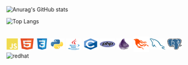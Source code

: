 ![Anurag's GitHub stats](https://github-readme-stats.vercel.app/api?username=d34uthy&show_icons=true&theme=radical)

![Top Langs](https://github-readme-stats.vercel.app/api/top-langs/?username=d34uthy&layout=compact&theme=radical)

<div style="display: inline_block"><br>
  <img align="center" alt="Js" heigth="20" width="30" src="https://raw.githubusercontent.com/devicons/devicon/master/icons/javascript/javascript-plain.svg">
  <img align="center" alt="HTML" height="30" width="40" src="https://raw.githubusercontent.com/devicons/devicon/master/icons/html5/html5-original.svg">
  <img align="center" alt="CSS" height="30" src="https://raw.githubusercontent.com/devicons/devicon/master/icons/css3/css3-original.svg">
  <img align="center" alt="Jav" height="30" width="40" src="https://raw.githubusercontent.com/devicons/devicon/master/icons/python/python-original.svg">
  <img align="center" alt="Py" height="30" width="40" src="https://raw.githubusercontent.com/devicons/devicon/master/icons/java/java-original.svg">
  <img align="center" alt="C" height="30" width="40" src="https://raw.githubusercontent.com/devicons/devicon/master/icons/c/c-original.svg">
  <img align="center" alt="php" height="30" width="40" src="https://raw.githubusercontent.com/devicons/devicon/master/icons/php/php-original.svg">
  <img align="center" alt="elixir" height="30" width="40" src="https://raw.githubusercontent.com/devicons/devicon/master/icons/elixir/elixir-original.svg">
  <img align="center" alt="phoenix" heigth="30" width="40" src="https://raw.githubusercontent.com/devicons/devicon/6910f0503efdd315c8f9b858234310c06e04d9c0/icons/phoenix/phoenix-original.svg">
  <img align="center" alt="mysql" height="30" width="40" src="https://raw.githubusercontent.com/devicons/devicon/master/icons/mysql/mysql-original.svg">
  <img align="center" alt="postgresql" height="30" width="40" src="https://raw.githubusercontent.com/devicons/devicon/master/icons/postgresql/postgresql-original.svg">
  <img align="center" alt="redhat" height="30" width="40" src="https://cdn.jsdelivr.net/gh/devicons/devicon@latest/icons/redhat/redhat-original-wordmark.svg">
</div>
